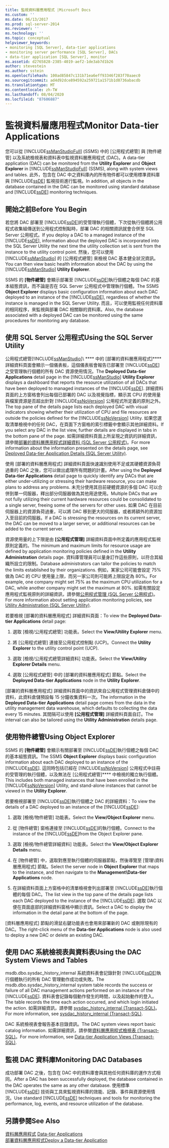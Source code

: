 ```yaml
---
title: 監視資料層應用程式 |Microsoft Docs
ms.custom: ''
ms.date: 06/13/2017
ms.prod: sql-server-2014
ms.reviewer: ''
ms.technology: ''
ms.topic: conceptual
helpviewer_keywords:
- monitoring [SQL Server], data-tier applications
- monitoring server performance [SQL Server], DACs
- data-tier application [SQL Server], monitor
ms.assetid: d2765828-2385-4019-aef2-1de3ab7d1b26
author: stevestein
ms.author: sstein
ms.openlocfilehash: 100ad85847c131b71ea6eff93346f283f70aaec0
ms.sourcegitcommit: ad4d92dce894592a259721a1571b1d8736abacdb
ms.translationtype: MT
ms.contentlocale: zh-TW
ms.lasthandoff: 08/04/2020
ms.locfileid: "87606887"
---
```

# <a name="monitor-data-tier-applications"></a><span data-ttu-id="6ebc1-102">監視資料層應用程式</span><span class="sxs-lookup"><span data-stu-id="6ebc1-102">Monitor Data-tier Applications</span></span>
  <span data-ttu-id="6ebc1-103">您可以從 [!INCLUDE[ssManStudioFull](../../includes/ssmanstudiofull-md.md)] (SSMS) 中的 [公用程式總管] 與 [物件總管] 以及系統檢視表和資料表中監視資料層應用程式 (DAC)。</span><span class="sxs-lookup"><span data-stu-id="6ebc1-103">A data-tier application (DAC) can be monitored from the **Utility Explorer** and **Object Explorer** in [!INCLUDE[ssManStudioFull](../../includes/ssmanstudiofull-md.md)] (SSMS), along with system views and tables.</span></span> <span data-ttu-id="6ebc1-104">此外，包含在 DAC 中之資料庫內的所有物件都可以使用標準資料庫與 [!INCLUDE[ssDE](../../includes/ssde-md.md)] 監視技術進行監視。</span><span class="sxs-lookup"><span data-stu-id="6ebc1-104">In addition, all objects in the database contained in the DAC can be monitored using standard database and [!INCLUDE[ssDE](../../includes/ssde-md.md)] monitoring techniques.</span></span>  
  
## <a name="before-you-begin"></a><span data-ttu-id="6ebc1-105">開始之前</span><span class="sxs-lookup"><span data-stu-id="6ebc1-105">Before You Begin</span></span>  
 <span data-ttu-id="6ebc1-106">若您將 DAC 部署至 [!INCLUDE[ssDE](../../includes/ssde-md.md)]的受管理執行個體，下次從執行個體將公用程式收集組傳送到公用程式控制點時，部署 DAC 的相關資訊就會合併至 SQL Server 公用程式。</span><span class="sxs-lookup"><span data-stu-id="6ebc1-106">If you deploy a DAC to a managed instance of the [!INCLUDE[ssDE](../../includes/ssde-md.md)], information about the deployed DAC is incorporated into the SQL Server Utility the next time the utility collection set is sent from the instance to the utility control point.</span></span> <span data-ttu-id="6ebc1-107">然後，您可以使用 [!INCLUDE[ssManStudio](../../includes/ssmanstudio-md.md)] 的 [公用程式總管] 來檢視 DAC 基本健全狀況資訊。</span><span class="sxs-lookup"><span data-stu-id="6ebc1-107">You can then view basic health information about the DAC by using the [!INCLUDE[ssManStudio](../../includes/ssmanstudio-md.md)] **Utility Explorer**.</span></span>  
  
 <span data-ttu-id="6ebc1-108">SSMS 的 **[物件總管]** 會顯示部署至 [!INCLUDE[ssDE](../../includes/ssde-md.md)]執行個體之每個 DAC 的基本組態資訊，而不論是否在 SQL Server 公用程式中管理執行個體。</span><span class="sxs-lookup"><span data-stu-id="6ebc1-108">The SSMS **Object Explorer** displays basic configuration information about each DAC deployed to an instance of the [!INCLUDE[ssDE](../../includes/ssde-md.md)], regardless of whether the instance is managed in the SQL Server Utility.</span></span> <span data-ttu-id="6ebc1-109">而且，可以使用監視任何資料庫的相同程序，來監視與部署 DAC 相關聯的資料庫。</span><span class="sxs-lookup"><span data-stu-id="6ebc1-109">Also, the database associated with a deployed DAC can be monitored using the same procedures for monitoring any database.</span></span>  
  
## <a name="using-the-sql-server-utility"></a><span data-ttu-id="6ebc1-110">使用 SQL Server 公用程式</span><span class="sxs-lookup"><span data-stu-id="6ebc1-110">Using the SQL Server Utility</span></span>  
 <span data-ttu-id="6ebc1-111"> 公用程式總管[!INCLUDE[ssManStudio](../../includes/ssmanstudio-md.md)]\ \*\*\** 中的 [部署的資料層應用程式\]\*\*\** 詳細資料頁面會顯示一個儀表板，這個儀表板會報告已部署至 [!INCLUDE[ssDE](../../includes/ssde-md.md)] 之受管理執行個體的所有 DAC 資源使用情況。</span><span class="sxs-lookup"><span data-stu-id="6ebc1-111">The **Deployed Data-tier Applications** detail page in the [!INCLUDE[ssManStudio](../../includes/ssmanstudio-md.md)] **Utility Explorer** displays a dashboard that reports the resource utilization of all DACs that have been deployed to managed instances of the [!INCLUDE[ssDE](../../includes/ssde-md.md)].</span></span> <span data-ttu-id="6ebc1-112">詳細資料頁面的上方窗格會列出每個已部署的 DAC 以及視覺指標，顯示其 CPU 的使用量與檔案資源是否超出針對 [!INCLUDE[ssNoVersion](../../includes/ssnoversion-md.md)] 公用程式所定義的原則之外。</span><span class="sxs-lookup"><span data-stu-id="6ebc1-112">The top pane of the details page lists each deployed DAC with visual indicators showing whether their utilization of CPU and file resources are outside the policies defined for the [!INCLUDE[ssNoVersion](../../includes/ssnoversion-md.md)] Utility.</span></span> <span data-ttu-id="6ebc1-113">如果您選取清單檢視中的任何 DAC，在頁面下方窗格的索引標籤中會顯示其他詳細資料。</span><span class="sxs-lookup"><span data-stu-id="6ebc1-113">If you select any DAC in the list view, further details are displayed in tabs in the bottom pane of the page.</span></span> <span data-ttu-id="6ebc1-114">如需詳細資料頁面上所呈現之資訊的詳細資訊，請參閱[部署的資料層應用程式詳細資料 &#40;SQL Server 公用程式&#41;](../../database-engine/deployed-data-tier-application-details-sql-server-utility.md)。</span><span class="sxs-lookup"><span data-stu-id="6ebc1-114">For more information about the information presented on the details page, see [Deployed Data-tier Application Details &#40;SQL Server Utility&#41;](../../database-engine/deployed-data-tier-application-details-sql-server-utility.md).</span></span>  
  
 <span data-ttu-id="6ebc1-115">使用 [部署的資料層應用程式] 詳細資料頁面快速識別使用不足或其硬體資源負荷過重的 DAC 之後，您可以做出處理所有問題的計畫。</span><span class="sxs-lookup"><span data-stu-id="6ebc1-115">After using the **Deployed Data-tier Applications** detail page to quickly identify any DACs that are either under-utilizing or stressing their hardware resource, you can make plans to address any problems.</span></span> <span data-ttu-id="6ebc1-116">未充分使用其目前硬體資源的多個 DAC 可以合併到單一伺服器，釋出部分伺服器做為其他用途使用。</span><span class="sxs-lookup"><span data-stu-id="6ebc1-116">Multiple DACs that are not fully utilizing their current hardware resources could be consolidated to a single server, freeing some of the servers for other uses.</span></span> <span data-ttu-id="6ebc1-117">如果 DAC 在目前伺服器上的資源負荷過重，可以將 DAC 移到更大的伺服器，或者將額外的資源加入至目前的伺服器。</span><span class="sxs-lookup"><span data-stu-id="6ebc1-117">If a DAC is stressing the resources on its current server, the DAC can be moved to a larger server, or additional resources can be added to the current server.</span></span>  
  
 <span data-ttu-id="6ebc1-118">資源使用量的上下限是由 **[公用程式管理]** 詳細資料頁面中所定義的應用程式監視原則定義的。</span><span class="sxs-lookup"><span data-stu-id="6ebc1-118">The minimum and maximum limits for resource usage are defined by application monitoring policies defined in the **Utility Administration** details page.</span></span> <span data-ttu-id="6ebc1-119">資料庫管理員可以量身訂作這些原則，以符合其組織所設立的限制。</span><span class="sxs-lookup"><span data-stu-id="6ebc1-119">Database administrators can tailor the policies to match the limits established by their organizations.</span></span> <span data-ttu-id="6ebc1-120">例如，某家公司可能會設定 75% 做為 DAC 的 CPU 使用量上限，而另一家公司則可能將上限設定為 80%。</span><span class="sxs-lookup"><span data-stu-id="6ebc1-120">For example, one company might set 75% as the maximum CPU utilization for a DAC, while another company might set the maximum at 80%.</span></span> <span data-ttu-id="6ebc1-121">如需有關設定應用程式監視原則的詳細資訊，請參閱[公用程式管理 &#40;SQL Server 公用程式&#41;](../../database-engine/utility-administration-sql-server-utility.md)。</span><span class="sxs-lookup"><span data-stu-id="6ebc1-121">For more information about setting application monitoring policies, see [Utility Administration &#40;SQL Server Utility&#41;](../../database-engine/utility-administration-sql-server-utility.md).</span></span>  
  
 <span data-ttu-id="6ebc1-122">若要檢視 [部署的資料層應用程式] 詳細資料頁面：</span><span class="sxs-lookup"><span data-stu-id="6ebc1-122">To view the **Deployed Data-tier Applications** detail page:</span></span>  
  
1.  <span data-ttu-id="6ebc1-123">選取 [檢視/公用程式總管] 功能表。</span><span class="sxs-lookup"><span data-stu-id="6ebc1-123">Select the **View/Utility Explorer** menu.</span></span>  
  
2.  <span data-ttu-id="6ebc1-124">將 [公用程式總管] 連接至公用程式控制點 (UCP)。</span><span class="sxs-lookup"><span data-stu-id="6ebc1-124">Connect the **Utility Explorer** to the utility control point (UCP).</span></span>  
  
3.  <span data-ttu-id="6ebc1-125">選取 [檢視/公用程式總管詳細資料] 功能表。</span><span class="sxs-lookup"><span data-stu-id="6ebc1-125">Select the **View/Utility Explorer Details** menu.</span></span>  
  
4.  <span data-ttu-id="6ebc1-126">選取 [公用程式總管] 中的 [部署的資料層應用程式] 節點。</span><span class="sxs-lookup"><span data-stu-id="6ebc1-126">Select the **Deployed Data-tier Applications** node in the **Utility Explorer**.</span></span>  
  
 <span data-ttu-id="6ebc1-127">[部署的資料層應用程式] 詳細資料頁面中的資訊來自公用程式管理資料倉儲中的資料，此資料倉儲預設每 15 分鐘收集資料一次。</span><span class="sxs-lookup"><span data-stu-id="6ebc1-127">The information in the **Deployed Data-tier Applications** detail page comes from the data in the utility management data warehouse, which defaults to collecting the data every 15 minutes.</span></span> <span data-ttu-id="6ebc1-128">其間隔可以使用 **[公用程式管理]** 詳細資料頁面自訂。</span><span class="sxs-lookup"><span data-stu-id="6ebc1-128">The interval can also be tailored using the **Utility Administration** details page.</span></span>  
  
## <a name="using-object-explorer"></a><span data-ttu-id="6ebc1-129">使用物件總管</span><span class="sxs-lookup"><span data-stu-id="6ebc1-129">Using Object Explorer</span></span>  
 <span data-ttu-id="6ebc1-130">SSMS 的 **[物件總管]** 會顯示有關部署至 [!INCLUDE[ssDE](../../includes/ssde-md.md)]執行個體之每個 DAC 的基本組態資訊。</span><span class="sxs-lookup"><span data-stu-id="6ebc1-130">The SSMS **Object Explorer** displays basic configuration information about each DAC deployed to an instance of the [!INCLUDE[ssDE](../../includes/ssde-md.md)].</span></span> <span data-ttu-id="6ebc1-131">這同時包括已經在 [!INCLUDE[ssNoVersion](../../includes/ssnoversion-md.md)] 公用程式中註冊的受管理的執行個體，以及無法在 [公用程式總管]\*\*\*\* 中檢視的獨立執行個體。</span><span class="sxs-lookup"><span data-stu-id="6ebc1-131">This includes both managed instances that have been enrolled in the [!INCLUDE[ssNoVersion](../../includes/ssnoversion-md.md)] Utility, and stand-alone instances that cannot be viewed in the **Utility Explorer**.</span></span>  
  
 <span data-ttu-id="6ebc1-132">若要檢視部署至 [!INCLUDE[ssDE](../../includes/ssde-md.md)]執行個體之 DAC 的詳細資料：</span><span class="sxs-lookup"><span data-stu-id="6ebc1-132">To view the details of a DAC deployed to an instance of the [!INCLUDE[ssDE](../../includes/ssde-md.md)]:</span></span>  
  
1.  <span data-ttu-id="6ebc1-133">選取 [檢視/物件總管] 功能表。</span><span class="sxs-lookup"><span data-stu-id="6ebc1-133">Select the **View/Object Explorer** menu.</span></span>  
  
2.  <span data-ttu-id="6ebc1-134">從 [物件總管] 窗格連接至 [!INCLUDE[ssDE](../../includes/ssde-md.md)]的執行個體。</span><span class="sxs-lookup"><span data-stu-id="6ebc1-134">Connect to the instance of the [!INCLUDE[ssDE](../../includes/ssde-md.md)]from the Object Explorer pane.</span></span>  
  
3.  <span data-ttu-id="6ebc1-135">選取 [檢視/物件總管詳細資料] 功能表。</span><span class="sxs-lookup"><span data-stu-id="6ebc1-135">Select the **View/Object Explorer Details** menu.</span></span>  
  
4.  <span data-ttu-id="6ebc1-136">在 [物件總管] 中，選取對應至執行個體的伺服器節點，然後導覽至 [管理\資料層應用程式] 節點。</span><span class="sxs-lookup"><span data-stu-id="6ebc1-136">Select the server node in **Object Explorer** that maps to the instance, and then navigate to the **Management\Data-tier Applications** node.</span></span>  
  
5.  <span data-ttu-id="6ebc1-137">在詳細資料頁面上方窗格中的清單檢視會列出部署至 [!INCLUDE[ssDE](../../includes/ssde-md.md)]執行個體的每個 DAC。</span><span class="sxs-lookup"><span data-stu-id="6ebc1-137">The list view in the top pane of the details page lists each DAC deployed to the instance of the [!INCLUDE[ssDE](../../includes/ssde-md.md)].</span></span> <span data-ttu-id="6ebc1-138">選取 DAC 以便在頁面底部的詳細資料窗格中顯示資訊。</span><span class="sxs-lookup"><span data-stu-id="6ebc1-138">Select a DAC to display the information in the detail pane at the bottom of the page.</span></span>  
  
 <span data-ttu-id="6ebc1-139">[資料層應用程式] 節點的滑鼠右鍵功能表也會用來部署新的 DAC 或刪除現有的 DAC。</span><span class="sxs-lookup"><span data-stu-id="6ebc1-139">The right-click menu of the **Data-tier Applications** node is also used to deploy a new DAC or delete an existing DAC.</span></span>  
  
## <a name="using-the-dac-system-views-and-tables"></a><span data-ttu-id="6ebc1-140">使用 DAC 系統檢視表與資料表</span><span class="sxs-lookup"><span data-stu-id="6ebc1-140">Using the DAC System Views and Tables</span></span>  
 <span data-ttu-id="6ebc1-141">msdb.dbo.sysdac_history_internal 系統資料表會記錄針對 [!INCLUDE[ssDE](../../includes/ssde-md.md)]執行個體執行的所有 DAC 管理動作成功或失敗。</span><span class="sxs-lookup"><span data-stu-id="6ebc1-141">The msdb.dbo.sysdac_history_internal system table records the success or failure of all DAC management actions performed on an instance of the [!INCLUDE[ssDE](../../includes/ssde-md.md)].</span></span> <span data-ttu-id="6ebc1-142">資料表會記錄每個動作發生的時間，以及起始動作的登入。</span><span class="sxs-lookup"><span data-stu-id="6ebc1-142">The table records the time each action occurred, and which login initiated the action.</span></span> <span data-ttu-id="6ebc1-143">如需詳細資訊，請參閱 [sysdac_history_internal &#40;Transact-SQL&#41;](/sql/relational-databases/system-tables/data-tier-application-tables-sysdac-history-internal)。</span><span class="sxs-lookup"><span data-stu-id="6ebc1-143">For more information, see [sysdac_history_internal &#40;Transact-SQL&#41;](/sql/relational-databases/system-tables/data-tier-application-tables-sysdac-history-internal).</span></span>  
  
 <span data-ttu-id="6ebc1-144">DAC 系統檢視表會報告基本目錄資訊。</span><span class="sxs-lookup"><span data-stu-id="6ebc1-144">The DAC system views report basic catalog information.</span></span> <span data-ttu-id="6ebc1-145">如需詳細資訊，請參閱[資料層應用程式檢視表 &#40;Transact-SQL&#41;](/sql/relational-databases/system-catalog-views/data-tier-application-views-dbo-sysdac-instances)。</span><span class="sxs-lookup"><span data-stu-id="6ebc1-145">For more information, see [Data-tier Application Views &#40;Transact-SQL&#41;](/sql/relational-databases/system-catalog-views/data-tier-application-views-dbo-sysdac-instances).</span></span>  
  
## <a name="monitoring-dac-databases"></a><span data-ttu-id="6ebc1-146">監視 DAC 資料庫</span><span class="sxs-lookup"><span data-stu-id="6ebc1-146">Monitoring DAC Databases</span></span>  
 <span data-ttu-id="6ebc1-147">成功部署 DAC 之後，包含在 DAC 中的資料庫會與其他任何資料庫的運作方式相同。</span><span class="sxs-lookup"><span data-stu-id="6ebc1-147">After a DAC has been successfully deployed, the database contained in the DAC operates the same as any other database.</span></span> <span data-ttu-id="6ebc1-148">使用標準 [!INCLUDE[ssDE](../../includes/ssde-md.md)] 技術與工具來監視資料庫的效能、記錄、事件與資源使用情況。</span><span class="sxs-lookup"><span data-stu-id="6ebc1-148">Use standard [!INCLUDE[ssDE](../../includes/ssde-md.md)] techniques and tools for monitoring the performance, log, events, and resource utilization of the database.</span></span>  
  
## <a name="see-also"></a><span data-ttu-id="6ebc1-149">另請參閱</span><span class="sxs-lookup"><span data-stu-id="6ebc1-149">See Also</span></span>  
 <span data-ttu-id="6ebc1-150">[資料層應用程式](data-tier-applications.md) </span><span class="sxs-lookup"><span data-stu-id="6ebc1-150">[Data-tier Applications](data-tier-applications.md) </span></span>  
 [<span data-ttu-id="6ebc1-151">部署資料層應用程式</span><span class="sxs-lookup"><span data-stu-id="6ebc1-151">Deploy a Data-tier Application</span></span>](deploy-a-data-tier-application.md)  
  
  

